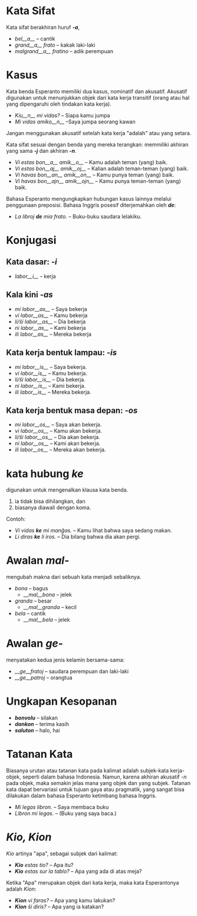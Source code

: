 # Kata Sifat

Kata sifat berakhiran huruf *__-a__*,

- *bel__a__* – cantik
- *grand__a__ frato* – kakak laki-laki
- *malgrand__a__ fratino* – adik perempuan

# Kasus

Kata benda Esperanto memiliki dua kasus, nominatif dan akusatif. Akusatif digunakan untuk menunjukkan objek dari kata kerja transitif (orang atau hal yang dipengaruhi oleh tindakan kata kerja).

- *Kiu__n__ mi vidas?* – Siapa kamu jumpa
- *Mi vidas amiko__n__* –Saya jumpa seorang kawan

Jangan menggunakan akusatif setelah kata kerja "adalah" atau yang setara.

Kata sifat sesuai dengan benda yang mereka terangkan: memmiliki akhiran yang sama *__-j__* dan akhiran *__-n__*.

- *Vi estas bon__a__ amik__o__* – Kamu adalah teman (yang) baik.
- *Vi estas bon__aj__ amik__oj__* – Kalian adalah teman-teman (yang) baik.
- *Vi havas bon__an__ amik__on__* – Kamu punya teman (yang) baik.
- *Vi havas bon__ajn__ amik__ojn__* – Kamu punya teman-teman (yang) baik.

Bahasa Esperanto mengungkapkan hubungan kasus lainnya melalui penggunaan preposisi. Bahasa Inggris posesif diterjemahkan oleh *__de__*:

- *La libroj __de__ mia frato.* – Buku-buku saudara lelakiku.

# Konjugasi 

## Kata dasar: *-i*
  
- *labor__i__*          – kerja

## Kala kini *-as*

- *mi labor__as__*      – Saya bekerja
- *vi labor__as__*      – Kamu bekerja
- *li/ŝi labor__as__*   – Dia bekerja
- *ni labor__as__*      – Kami bekerja 
- *ili labor__as__*     – Mereka bekerja

## Kata kerja bentuk lampau: *-is*

- *mi labor__is__*      – Saya bekerja.
- *vi labor__is__*      – Kamu bekerja.
- *li/ŝi labor__is__*   – Dia bekerja.
- *ni labor__is__*      – Kami bekerja.
- *ili labor__is__*     – Mereka bekerja.

## Kata kerja bentuk masa depan: *-os*

- *mi labor__os__*      – Saya akan bekerja.
- *vi labor__os__*      – Kamu akan bekerja.
- *li/ŝi labor__os__*   – Dia akan bekerja.
- *ni labor__os__*      – Kami akan bekerja.
- *ili labor__os__*     – Mereka akan bekerja.

# kata hubung *ke*

digunakan untuk mengenalkan klausa kata benda.

1. ia tidak bisa dihilangkan, dan
2. biasanya diawali dengan koma.

Contoh:

- *Vi vidas __ke__ mi manĝas.* – Kamu lihat bahwa saya sedang makan.
- *Li diras __ke__ li iros.* – Dia bilang bahwa dia akan pergi.

# Awalan *mal-*

mengubah makna dari sebuah kata menjadi sebaliknya.

- *bona* – bagus
  - *__mal__bona* – jelek
- *granda* – besar
  - *__mal__granda* – kecil
- *bela* – cantik
  - *__mal__bela* – jelek

# Awalan *ge-*

menyatakan kedua jenis kelamin bersama-sama:

- *__ge__fratoj* – saudara perempuan dan laki-laki
- *__ge__patroj* – orangtua

# Ungkapan Kesopanan

- *__bonvolu__* – silakan
- *__dankon__* – terima kasih
- *__saluton__* – halo, hai

# Tatanan Kata

Biasanya urutan atau tatanan kata pada kalimat adalah subjek-kata kerja-objek, seperti dalam bahasa Indonesia. Namun, karena akhiran akusatif *-n* pada objek, maka semakin jelas mana yang objek dan yang subjek. Tatanan kata dapat bervariasi untuk tujuan gaya atau pragmatik, yang sangat bisa dilakukan dalam bahasa Esperanto ketimbang bahasa Inggris.

- *Mi legas libron.* – Saya membaca buku
- *Libron mi legas.* – (Buku yang saya baca.)

# *Kio, Kion*

*Kio* artinya "apa", sebagai subjek dari kalimat:

- *__Kio__ estas tio?* – Apa itu?
- *__Kio__ estas sur la tablo?* – Apa yang ada di atas meja?

Ketika "Apa" merupakan objek dari kata kerja, maka kata Esperantonya adalah *Kion*:

- *__Kion__ vi faras?* – Apa yang kamu lakukan?
- *__Kion__ ŝi diris?* – Apa yang ia katakan?

